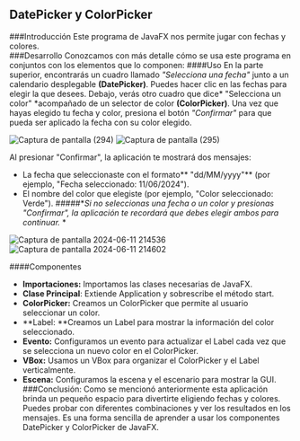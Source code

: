 ## DatePicker y ColorPicker
###Introducción
Este programa de JavaFX nos permite jugar con fechas y colores.  
###Desarrollo
Conozcamos con más detalle cómo se usa este programa en conjuntos con los elementos que lo componen:
####Uso
En la parte superior, encontrarás un cuadro llamado *"Selecciona una fecha"* junto a un calendario desplegable **(DatePicker)**. Puedes hacer clic en las fechas para elegir la que desees.
Debajo, verás otro cuadro que dice* "Selecciona un color" *acompañado de un selector de color **(ColorPicker)**. 
Una vez que hayas elegido tu fecha y color, presiona el botón *"Confirmar"* para que pueda ser aplicado la fecha con su color elegido.

![Captura de pantalla (294)](https://github.com/Dayana-Sabando/ProyectPiker/assets/168872451/b467d73d-6155-4986-b242-dcdca6c8ba0c)
![Captura de pantalla (295)](https://github.com/Dayana-Sabando/ProyectPiker/assets/168872451/62ea8500-497a-4748-bce7-f1fe42cffe87)

Al presionar "Confirmar", la aplicación te mostrará dos mensajes:
-	La fecha que seleccionaste con el formato** "dd/MM/yyyy"** (por ejemplo, "Fecha    seleccionado: 11/06/2024").
-	El nombre del color que elegiste (por ejemplo, "Color seleccionado: Verde").
#####**Si no seleccionas una fecha o un color y presionas "Confirmar", la aplicación te recordará que debes elegir ambos para continuar.* *

![Captura de pantalla 2024-06-11 214536](https://github.com/Dayana-Sabando/ProyectPiker/assets/168872451/18dee6ef-3617-4daf-a899-648546d1a774)
![Captura de pantalla 2024-06-11 214602](https://github.com/Dayana-Sabando/ProyectPiker/assets/168872451/3b9b5558-d887-41df-ac7b-8444913f47dd)

####Componentes
-	**Importaciones:** Importamos las clases necesarias de JavaFX.
-	**Clase Principal**: Extiende Application y sobrescribe el método start.
-	**ColorPicker:** Creamos un ColorPicker que permite al usuario seleccionar un color.
-	**Label: **Creamos un Label para mostrar la información del color seleccionado.
-	**Evento:** Configuramos un evento para actualizar el Label cada vez que se selecciona un nuevo color en el ColorPicker.
-	**VBox:** Usamos un VBox para organizar el ColorPicker y el Label verticalmente.
-	**Escena:** Configuramos la escena y el escenario para mostrar la GUI.
###Conclusión:
Como se mencionó anteriormente esta aplicación brinda un pequeño espacio para divertirte eligiendo fechas y colores. Puedes probar con diferentes combinaciones y ver los resultados en los mensajes. Es una forma sencilla de aprender a usar los componentes DatePicker y ColorPicker de JavaFX.
